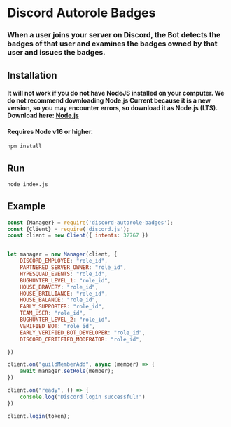 # Discord Autorole Badges

### When a user joins your server on Discord, the Bot detects the badges of that user and examines the badges owned by that user and issues the badges.

## Installation
#### It will not work if you do not have NodeJS installed on your computer. We do not recommend downloading Node.js Current because it is a new version, so you may encounter errors, so download it as Node.js (LTS). Download here: [Node.js](https://nodejs.org)
#### Requires Node v16 or higher.
```md
npm install
```

## Run
```md
node index.js
```

## Example
```js
const {Manager} = require('discord-autorole-badges');
const {Client} = require('discord.js');
const client = new Client({ intents: 32767 })


let manager = new Manager(client, {
    DISCORD_EMPLOYEE: "role_id",
    PARTNERED_SERVER_OWNER: "role_id",
    HYPESQUAD_EVENTS: "role_id",
    BUGHUNTER_LEVEL_1: "role_id",
    HOUSE_BRAVERY: "role_id",
    HOUSE_BRILLIANCE: "role_id",
    HOUSE_BALANCE: "role_id",
    EARLY_SUPPORTER: "role_id",
    TEAM_USER: "role_id",
    BUGHUNTER_LEVEL_2: "role_id",
    VERIFIED_BOT: "role_id",
    EARLY_VERIFIED_BOT_DEVELOPER: "role_id",
    DISCORD_CERTIFIED_MODERATOR: "role_id",

})

client.on("guildMemberAdd", async (member) => {
    await manager.setRole(member);
})

client.on("ready", () => {
    console.log("Discord login successful!")
})

client.login(token);

```
